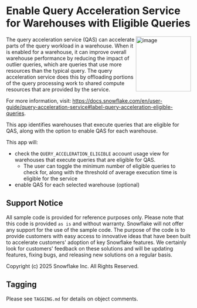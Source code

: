 # Enable Query Acceleration Service for Warehouses with Eligible Queries

<a href="https://emerging-solutions-toolbox.streamlit.app/">
    <img src="https://github.com/user-attachments/assets/aa206d11-1d86-4f32-8a6d-49fe9715b098" alt="image" width="150" align="right";">
</a>

The query acceleration service (QAS) can accelerate parts of the query workload in a warehouse. When it is enabled for a warehouse, it can improve overall warehouse performance by reducing the impact of outlier queries, which are queries that use more resources than the typical query. The query acceleration service does this by offloading portions of the query processing work to shared compute resources that are provided by the service.

For more information, visit:  https://docs.snowflake.com/en/user-guide/query-acceleration-service#label-query-acceleration-eligible-queries.

This app identifies warehouses that execute queries that are eligible for QAS, along with the option to enable QAS for each warehouse.

This app will:
- check the `QUERY_ACCELERATION_ELIGIBLE` account usage view for warehouses that execute queries that are eligible for QAS.
    - The user can toggle the minimum number of eligible queries to check for, along with the threshold of average execution time is eligible for the service
- enable QAS for each selected warehouse (optional)

## Support Notice

All sample code is provided for reference purposes only. Please note that this code is
provided `as is` and without warranty. Snowflake will not offer any support for the use
of the sample code. The purpose of the code is to provide customers with easy access to
innovative ideas that have been built to accelerate customers' adoption of key
Snowflake features. We certainly look for customers' feedback on these solutions and
will be updating features, fixing bugs, and releasing new solutions on a regular basis.

Copyright (c) 2025 Snowflake Inc. All Rights Reserved.

## Tagging

Please see `TAGGING.md` for details on object comments.